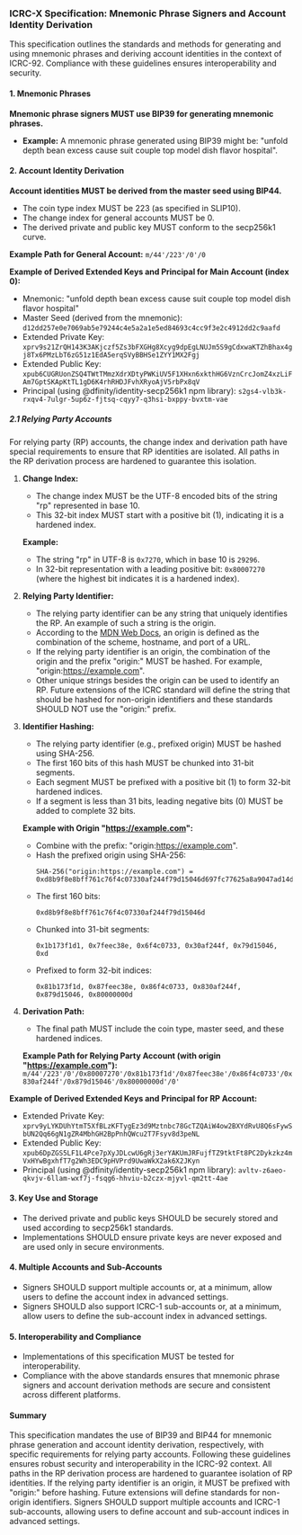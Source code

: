 ### ICRC-X Specification: Mnemonic Phrase Signers and Account Identity Derivation

This specification outlines the standards and methods for generating and using mnemonic phrases and deriving account identities in the context of ICRC-92. Compliance with these guidelines ensures interoperability and security.

#### 1. Mnemonic Phrases

**Mnemonic phrase signers MUST use BIP39 for generating mnemonic phrases.**

- **Example:** A mnemonic phrase generated using BIP39 might be: "unfold depth bean excess cause suit couple top model dish flavor hospital".

#### 2. Account Identity Derivation

**Account identities MUST be derived from the master seed using BIP44.**

- The coin type index MUST be 223 (as specified in SLIP10).
- The change index for general accounts MUST be 0.
- The derived private and public key MUST conform to the secp256k1 curve.

**Example Path for General Account:**
`m/44'/223'/0'/0`

**Example of Derived Extended Keys and Principal for Main Account (index 0):**
- Mnemonic: "unfold depth bean excess cause suit couple top model dish flavor hospital"
- Master Seed (derived from the mnemonic): `d12dd257e0e7069ab5e79244c4e5a2a1e5ed84693c4cc9f3e2c4912dd2c9aafd`
- Extended Private Key: `xprv9s21ZrQH143K3AKjczf5Zs3bFXGHg8Xcyg9dpEgLNUJm5S9gCdxwaKTZhBhax4gj8Tx6PMzLbT6zG51z1EdA5erqSVyBBHSe1ZYY1MX2Fgj`
- Extended Public Key: `xpub6CUGRUonZSQ4TWtTMmzXdrXDtyPWKiUV5F1XHxn6xkthHG6VznCrcJomZ4xzLiFAm7GptSKApKtTL1gD6K4rhRHDJFvhXRyoAjV5rbPx8qV`
- Principal (using @dfinity/identity-secp256k1 npm library): `s2gs4-vlb3k-rxqv4-7ulgr-5up6z-fjtsq-cqyy7-q3hsi-bxppy-bvxtm-vae`

##### 2.1 Relying Party Accounts

For relying party (RP) accounts, the change index and derivation path have special requirements to ensure that RP identities are isolated. All paths in the RP derivation process are hardened to guarantee this isolation.

1. **Change Index:**
   - The change index MUST be the UTF-8 encoded bits of the string "rp" represented in base 10.
   - This 32-bit index MUST start with a positive bit (1), indicating it is a hardened index.

   **Example:**
   - The string "rp" in UTF-8 is `0x7270`, which in base 10 is `29296`.
   - In 32-bit representation with a leading positive bit: `0x80007270` (where the highest bit indicates it is a hardened index).

2. **Relying Party Identifier:**
   - The relying party identifier can be any string that uniquely identifies the RP. An example of such a string is the origin.
   - According to the [MDN Web Docs](https://developer.mozilla.org/en-US/docs/Web/Security/Same-origin_policy#definition_of_an_origin), an origin is defined as the combination of the scheme, hostname, and port of a URL.
   - If the relying party identifier is an origin, the combination of the origin and the prefix "origin:" MUST be hashed. For example, "origin:https://example.com".
   - Other unique strings besides the origin can be used to identify an RP. Future extensions of the ICRC standard will define the string that should be hashed for non-origin identifiers and these standards SHOULD NOT use the "origin:" prefix.

3. **Identifier Hashing:**
   - The relying party identifier (e.g., prefixed origin) MUST be hashed using SHA-256.
   - The first 160 bits of this hash MUST be chunked into 31-bit segments.
   - Each segment MUST be prefixed with a positive bit (1) to form 32-bit hardened indices.
   - If a segment is less than 31 bits, leading negative bits (0) MUST be added to complete 32 bits.

   **Example with Origin "https://example.com":**
   - Combine with the prefix: "origin:https://example.com".
   - Hash the prefixed origin using SHA-256: 
     ```
     SHA-256("origin:https://example.com") = 0xd8b9f8e8bff761c76f4c07330af244f79d15046d697fc77625a8a9047ad14d44
     ```
   - The first 160 bits: 
     ```
     0xd8b9f8e8bff761c76f4c07330af244f79d15046d
     ```
   - Chunked into 31-bit segments:
     ```
     0x1b173f1d1, 0x7feec38e, 0x6f4c0733, 0x30af244f, 0x79d15046, 0xd
     ```
   - Prefixed to form 32-bit indices:
     ```
     0x81b173f1d, 0x87feec38e, 0x86f4c0733, 0x830af244f, 0x879d15046, 0x80000000d
     ```

4. **Derivation Path:**
   - The final path MUST include the coin type, master seed, and these hardened indices.

   **Example Path for Relying Party Account (with origin "https://example.com"):**
   `m/44'/223'/0'/0x80007270'/0x81b173f1d'/0x87feec38e'/0x86f4c0733'/0x830af244f'/0x879d15046'/0x80000000d'/0'`

**Example of Derived Extended Keys and Principal for RP Account:**
- Extended Private Key: `xprv9yLYKDUhYtmT5XfBLzKFTygEz3d9Mztnbc78GcTZQAiW4ow2BXYdRvU8Q6sFywSbUN2Qq66gN1gZR4MbhGH2BpPnhQWcu2T7Fsyv8d3peNL`
- Extended Public Key: `xpub6DpZGS5LF1L4Pce7pXyJDLcwU6gRj3erYAKUmJRFujfTZ9tktFt8PC2Dykzkz4mVxHYwBgxhfT7g2Wh3EDC9pHVPrd9UwaWkX2ak6X2JKyn`
- Principal (using @dfinity/identity-secp256k1 npm library): `avltv-z6aeo-qkvjv-6llam-wxf7j-fsqg6-hhviu-b2czx-mjyvl-qm2tt-4ae`

#### 3. Key Use and Storage

- The derived private and public keys SHOULD be securely stored and used according to secp256k1 standards.
- Implementations SHOULD ensure private keys are never exposed and are used only in secure environments.

#### 4. Multiple Accounts and Sub-Accounts

- Signers SHOULD support multiple accounts or, at a minimum, allow users to define the account index in advanced settings.
- Signers SHOULD also support ICRC-1 sub-accounts or, at a minimum, allow users to define the sub-account index in advanced settings.

#### 5. Interoperability and Compliance

- Implementations of this specification MUST be tested for interoperability.
- Compliance with the above standards ensures that mnemonic phrase signers and account derivation methods are secure and consistent across different platforms.

#### Summary

This specification mandates the use of BIP39 and BIP44 for mnemonic phrase generation and account identity derivation, respectively, with specific requirements for relying party accounts. Following these guidelines ensures robust security and interoperability in the ICRC-92 context. All paths in the RP derivation process are hardened to guarantee isolation of RP identities. If the relying party identifier is an origin, it MUST be prefixed with "origin:" before hashing. Future extensions will define standards for non-origin identifiers. Signers SHOULD support multiple accounts and ICRC-1 sub-accounts, allowing users to define account and sub-account indices in advanced settings.
